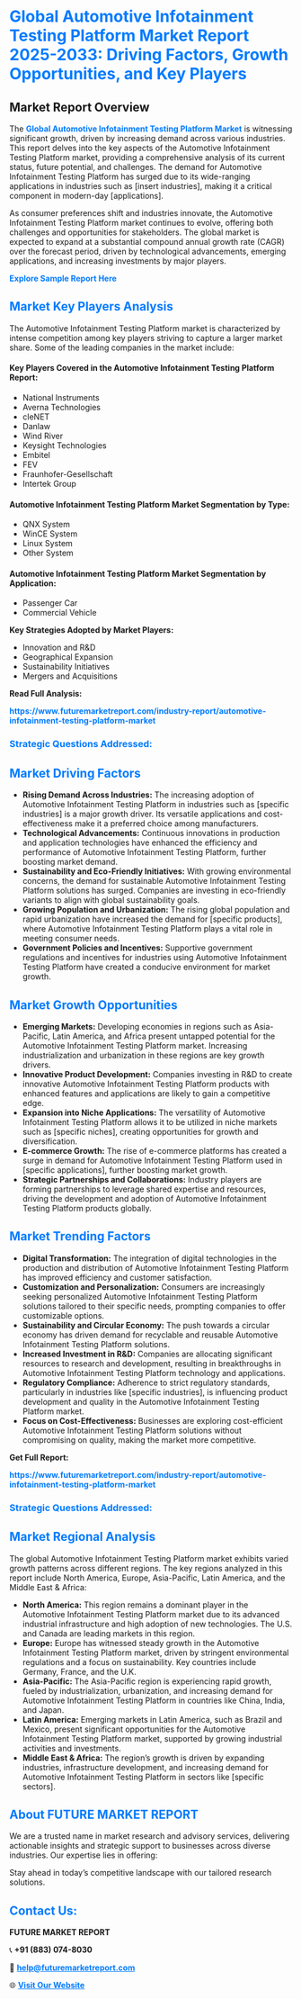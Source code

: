 <h1 style="color: #007BFF;">Global Automotive Infotainment Testing Platform Market Report 2025-2033: Driving Factors, Growth Opportunities, and Key Players</h1>

<section id="overview">
<h2>Market Report Overview</h2>
<p>The <a href="https://www.futuremarketreport.com/industry-report/automotive-infotainment-testing-platform-market" style="color: #007BFF; text-decoration: none;"><strong>Global Automotive Infotainment Testing Platform Market</strong></a> is witnessing significant growth, driven by increasing demand across various industries. This report delves into the key aspects of the Automotive Infotainment Testing Platform market, providing a comprehensive analysis of its current status, future potential, and challenges. The demand for Automotive Infotainment Testing Platform has surged due to its wide-ranging applications in industries such as [insert industries], making it a critical component in modern-day [applications].</p>
<p>As consumer preferences shift and industries innovate, the Automotive Infotainment Testing Platform market continues to evolve, offering both challenges and opportunities for stakeholders. The global market is expected to expand at a substantial compound annual growth rate (CAGR) over the forecast period, driven by technological advancements, emerging applications, and increasing investments by major players.</p>
</section>

<section id="overview">
<p><a href="https://www.futuremarketreport.com/request-sample/reportId=48274" style="color: #007BFF; text-decoration: none;"><strong>Explore Sample Report Here</strong></a></p>
</section>

<section id="key-players">
<h2 style="color: #007BFF;">Market Key Players Analysis</h2>
<p>The Automotive Infotainment Testing Platform market is characterized by intense competition among key players striving to capture a larger market share. Some of the leading companies in the market include:</p>
<h4>Key Players Covered in the Automotive Infotainment Testing Platform Report:</h4>
<ul><li>National Instruments</li><li>Averna Technologies</li><li>cleNET</li><li>Danlaw</li><li>Wind River</li><li>Keysight Technologies</li><li>Embitel</li><li>FEV</li><li>Fraunhofer-Gesellschaft</li><li>Intertek Group</li></ul>
<h4>Automotive Infotainment Testing Platform Market Segmentation by Type:</h4>
<ul><li>QNX System</li><li>WinCE System</li><li>Linux System</li><li>Other System</li></ul>

<h4>Automotive Infotainment Testing Platform Market Segmentation by Application:</h4>
<ul><li>Passenger Car</li><li>Commercial Vehicle</li></ul>
<p><strong>Key Strategies Adopted by Market Players:</strong></p>
<ul>
<li>Innovation and R&D</li>
<li>Geographical Expansion</li>
<li>Sustainability Initiatives</li>
<li>Mergers and Acquisitions</li>
</ul>
</section>

<section>
<p><strong>Read Full Analysis: </strong></p><a href="https://www.futuremarketreport.com/industry-report/automotive-infotainment-testing-platform-market" style="color: #007BFF; text-decoration: none;"><strong>https://www.futuremarketreport.com/industry-report/automotive-infotainment-testing-platform-market</strong></a>
<h3 style="color: #007BFF;">Strategic Questions Addressed:</h3>
</section>

<section id="driving-factors">
<h2 style="color: #007BFF;">Market Driving Factors</h2>
<ul>
<li><strong>Rising Demand Across Industries:</strong> The increasing adoption of Automotive Infotainment Testing Platform in industries such as [specific industries] is a major growth driver. Its versatile applications and cost-effectiveness make it a preferred choice among manufacturers.</li>
<li><strong>Technological Advancements:</strong> Continuous innovations in production and application technologies have enhanced the efficiency and performance of Automotive Infotainment Testing Platform, further boosting market demand.</li>
<li><strong>Sustainability and Eco-Friendly Initiatives:</strong> With growing environmental concerns, the demand for sustainable Automotive Infotainment Testing Platform solutions has surged. Companies are investing in eco-friendly variants to align with global sustainability goals.</li>
<li><strong>Growing Population and Urbanization:</strong> The rising global population and rapid urbanization have increased the demand for [specific products], where Automotive Infotainment Testing Platform plays a vital role in meeting consumer needs.</li>
<li><strong>Government Policies and Incentives:</strong> Supportive government regulations and incentives for industries using Automotive Infotainment Testing Platform have created a conducive environment for market growth.</li>
</ul>
</section>

<section id="growth-opportunities">
<h2 style="color: #007BFF;">Market Growth Opportunities</h2>
<ul>
<li><strong>Emerging Markets:</strong> Developing economies in regions such as Asia-Pacific, Latin America, and Africa present untapped potential for the Automotive Infotainment Testing Platform market. Increasing industrialization and urbanization in these regions are key growth drivers.</li>
<li><strong>Innovative Product Development:</strong> Companies investing in R&D to create innovative Automotive Infotainment Testing Platform products with enhanced features and applications are likely to gain a competitive edge.</li>
<li><strong>Expansion into Niche Applications:</strong> The versatility of Automotive Infotainment Testing Platform allows it to be utilized in niche markets such as [specific niches], creating opportunities for growth and diversification.</li>
<li><strong>E-commerce Growth:</strong> The rise of e-commerce platforms has created a surge in demand for Automotive Infotainment Testing Platform used in [specific applications], further boosting market growth.</li>
<li><strong>Strategic Partnerships and Collaborations:</strong> Industry players are forming partnerships to leverage shared expertise and resources, driving the development and adoption of Automotive Infotainment Testing Platform products globally.</li>
</ul>
</section>

<section id="trending-factors">
<h2 style="color: #007BFF;">Market Trending Factors</h2>
<ul>
<li><strong>Digital Transformation:</strong> The integration of digital technologies in the production and distribution of Automotive Infotainment Testing Platform has improved efficiency and customer satisfaction.</li>
<li><strong>Customization and Personalization:</strong> Consumers are increasingly seeking personalized Automotive Infotainment Testing Platform solutions tailored to their specific needs, prompting companies to offer customizable options.</li>
<li><strong>Sustainability and Circular Economy:</strong> The push towards a circular economy has driven demand for recyclable and reusable Automotive Infotainment Testing Platform solutions.</li>
<li><strong>Increased Investment in R&D:</strong> Companies are allocating significant resources to research and development, resulting in breakthroughs in Automotive Infotainment Testing Platform technology and applications.</li>
<li><strong>Regulatory Compliance:</strong> Adherence to strict regulatory standards, particularly in industries like [specific industries], is influencing product development and quality in the Automotive Infotainment Testing Platform market.</li>
<li><strong>Focus on Cost-Effectiveness:</strong> Businesses are exploring cost-efficient Automotive Infotainment Testing Platform solutions without compromising on quality, making the market more competitive.</li>
</ul>
</section>

<section>
<p><strong>Get Full Report: </strong></p><a href="https://www.futuremarketreport.com/industry-report/automotive-infotainment-testing-platform-market" style="color: #007BFF; text-decoration: none;"><strong>https://www.futuremarketreport.com/industry-report/automotive-infotainment-testing-platform-market</strong></a>
<h3 style="color: #007BFF;">Strategic Questions Addressed:</h3>
</section>


<section id="regional-analysis">
<h2 style="color: #007BFF;">Market Regional Analysis</h2>
<p>The global Automotive Infotainment Testing Platform market exhibits varied growth patterns across different regions. The key regions analyzed in this report include North America, Europe, Asia-Pacific, Latin America, and the Middle East & Africa:</p>
<ul>
<li><strong>North America:</strong> This region remains a dominant player in the Automotive Infotainment Testing Platform market due to its advanced industrial infrastructure and high adoption of new technologies. The U.S. and Canada are leading markets in this region.</li>
<li><strong>Europe:</strong> Europe has witnessed steady growth in the Automotive Infotainment Testing Platform market, driven by stringent environmental regulations and a focus on sustainability. Key countries include Germany, France, and the U.K.</li>
<li><strong>Asia-Pacific:</strong> The Asia-Pacific region is experiencing rapid growth, fueled by industrialization, urbanization, and increasing demand for Automotive Infotainment Testing Platform in countries like China, India, and Japan.</li>
<li><strong>Latin America:</strong> Emerging markets in Latin America, such as Brazil and Mexico, present significant opportunities for the Automotive Infotainment Testing Platform market, supported by growing industrial activities and investments.</li>
<li><strong>Middle East & Africa:</strong> The region’s growth is driven by expanding industries, infrastructure development, and increasing demand for Automotive Infotainment Testing Platform in sectors like [specific sectors].</li>
</ul>
</section>

<footer>
<h2 style="color: #007BFF;">About FUTURE MARKET REPORT</h2>
<p>We are a trusted name in market research and advisory services, delivering actionable insights and strategic support to businesses across diverse industries. Our expertise lies in offering:</p>

<p>Stay ahead in today’s competitive landscape with our tailored research solutions.</p>

<h2 style="color: #007BFF;">Contact Us:</h2>
<p><strong>FUTURE MARKET REPORT</strong></p>
<p>📞 <strong>+91 (883) 074-8030</strong></p>
<p>📧 <strong><a href="mailto:help@futuremarketreport.com" style="color: #007BFF;">help@futuremarketreport.com</a></strong></p>
<p>🌐 <strong><a href="https://www.futuremarketreport.com/" style="color: #007BFF;">Visit Our Website</a></strong></p>
</footer>